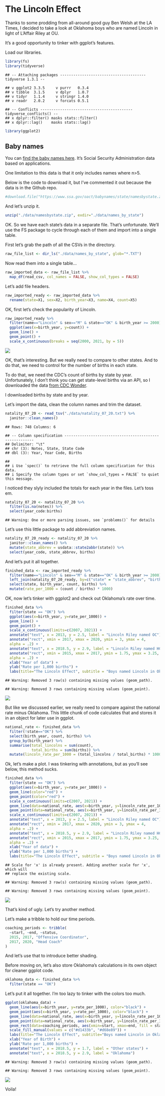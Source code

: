 The Lincoln Effect
================

Thanks to some prodding from all-around good guy Ben Welsh at the LA
Times, I decided to take a look at Oklahoma boys who are named Lincoln
in light of L’Affair Riley at OU.

It’s a good opportunity to tinker with ggplot’s features.

Load our libraries.

``` r
library(fs)
library(tidyverse)
```

    ## -- Attaching packages --------------------------------------- tidyverse 1.3.1 --

    ## v ggplot2 3.3.5     v purrr   0.3.4
    ## v tibble  3.1.5     v dplyr   1.0.7
    ## v tidyr   1.1.4     v stringr 1.4.0
    ## v readr   2.0.2     v forcats 0.5.1

    ## -- Conflicts ------------------------------------------ tidyverse_conflicts() --
    ## x dplyr::filter() masks stats::filter()
    ## x dplyr::lag()    masks stats::lag()

``` r
library(ggplot2)
```

## Baby names

You can [find the baby names
here](https://catalog.data.gov/dataset/baby-names-from-social-security-card-applications-state-and-district-of-columbia-data).
It’s Social Security Administration data based on applications.

One limitation to this data is that it only includes names where n>5.

Below is the code to download it, but I’ve commented it out because the
data is in the Github repo.

``` r
#download.file("https://www.ssa.gov/oact/babynames/state/namesbystate.zip", destfile="./data/namesbystate.zip")
```

And let’s unzip it.

``` r
unzip("./data/namesbystate.zip", exdir="./data/names_by_state")
```

OK. So we have each state’s data in a separate file. That’s unfortunate.
We’ll use the FS package to cycle through each of them and import into a
single table.

First let’s grab the path of all the CSVs in the directory.

``` r
raw_file_list <- dir_ls("./data/names_by_state", glob="*.TXT") 
```

Now read them into a single table…

``` r
raw_imported_data <- raw_file_list %>%
  map_df(read_csv, col_names = FALSE, show_col_types = FALSE)
```

Let’s add file headers.

``` r
raw_imported_ready <- raw_imported_data %>%
  rename(state=X1, sex=X2, birth_year=X3, name=X4, count=X5) 
```

OK, first let’s check the popularity of Lincoln.

``` r
raw_imported_ready %>%
  filter(name=="Lincoln" & sex=="M" & state=="OK" & birth_year >= 2000) %>%
  ggplot(aes(x=birth_year, y=count)) + 
  geom_line() +
  geom_point() + 
  scale_x_continuous(breaks = seq(2000, 2021, by = 5))
```

![](baby_names_files/figure-gfm/unnamed-chunk-7-1.png)<!-- -->

OK, that’s interesting. But we really need to compare to other states.
And to do that, we need to control for the number of births in each
state.

To do that, we need the CDC’s count of births by state by year.
Unfortunately, I don’t think you can get state-level births via an API,
so I downloaded the data [from CDC Wonder](https://wonder.cdc.gov/).

I downloaded births by state and by year.

Let’s import the data, clean the column names and trim the dataset.

``` r
natality_07_20 <- read_tsv("./data/natality_07_20.txt") %>%
  janitor::clean_names() 
```

    ## Rows: 748 Columns: 6

    ## -- Column specification --------------------------------------------------------
    ## Delimiter: "\t"
    ## chr (3): Notes, State, State Code
    ## dbl (3): Year, Year Code, Births

    ## 
    ## i Use `spec()` to retrieve the full column specification for this data.
    ## i Specify the column types or set `show_col_types = FALSE` to quiet this message.

I noticed they slyly included the totals for each year in the files.
Let’s toss em.

``` r
natality_07_20 <- natality_07_20 %>%
  filter(is.na(notes)) %>%
  select(year_code:births) 
```

    ## Warning: One or more parsing issues, see `problems()` for details

Let’s use this little package to add abbreviation names.

``` r
natality_07_20_ready <- natality_07_20 %>%
  janitor::clean_names() %>%
  mutate(state_abbrev = usdata::state2abbr(state)) %>%
  select(year_code, state_abbrev, births)
```

And let’s put it all together.

``` r
finished_data <- raw_imported_ready %>%
  filter(name=="Lincoln" & sex=="M" & state=="OK" & birth_year >= 2000) %>%
  left_join(natality_07_20_ready, by=c("state" = "state_abbrev", "birth_year" = "year_code")) %>%
  select(state, birth_year, count, births) %>%
  mutate(rate_per_1000 = (count / births) * 1000) 
```

OK, now let’s tinker with ggplot2 and check out Oklahoma’s rate over
time.

``` r
finished_data %>%
  filter(state == "OK") %>%
  ggplot(aes(x=birth_year, y=rate_per_1000)) +
  geom_line() + 
  geom_point() +
  scale_x_continuous(limits=c(2007, 2021)) +
  annotate("text", x = 2013, y = 2.5, label = "Lincoln Riley named OC") + 
  annotate("rect", xmin = 2017, xmax = 2020, ymin = 3, ymax = 4,
  alpha = .2) + 
  annotate("text", x = 2018.5, y = 2.9, label = "Lincoln Riley named HC") +
  annotate("rect", xmin = 2015, xmax = 2017, ymin = 1.75, ymax = 3.25,
  alpha = .2) +
  xlab("Year of data") +
  ylab("Rate per 1,000 births") +
  labs(title="The Lincoln Effect", subtitle = "Boys named Lincoln in Oklahoma", caption="Sources: CDC, Social Security Administration")
```

    ## Warning: Removed 3 row(s) containing missing values (geom_path).

    ## Warning: Removed 3 rows containing missing values (geom_point).

![](baby_names_files/figure-gfm/unnamed-chunk-12-1.png)<!-- -->

But like we discussed earlier, we really need to compare against the
national rate minus Oklahoma. This little chunk of code calculates that
and stores it in an object for later use in ggplot.

``` r
national_rate <- finished_data %>%
  filter(!state=="OK") %>%
  select(birth_year, count, births) %>%
  group_by(birth_year) %>%
  summarise(total_lincolns = sum(count),
            total_births = sum(births)) %>%
  mutate(lincoln_rate_per_1000 = (total_lincolns / total_births) * 1000)
```

Ok, let’s make a plot. I was tinkering with annotations, but as you’ll
see below, this method sucks.

``` r
finished_data %>%
  filter(state == "OK") %>%
  ggplot(aes(x=birth_year, y=rate_per_1000)) +
  geom_line(color="red") + 
  geom_point(color="red") +
  scale_x_continuous(limits=c(2007, 2021)) +
  geom_line(data=national_rate, aes(x=birth_year, y=lincoln_rate_per_1000)) +
  geom_point(data=national_rate, aes(x=birth_year, y=lincoln_rate_per_1000)) + 
  scale_x_continuous(limits=c(2007, 2021)) +
  annotate("text", x = 2013, y = 2.5, label = "Lincoln Riley named OC") +
  annotate("rect", xmin = 2017, xmax = 2020, ymin = 3, ymax = 4,
  alpha = .2) + 
  annotate("text", x = 2018.5, y = 2.9, label = "Lincoln Riley named HC") +
  annotate("rect", xmin = 2015, xmax = 2017, ymin = 1.75, ymax = 3.25,
  alpha = .2) +
  xlab("Year of data") +
  ylab("Rate per 1,000 births") +
  labs(title="The Lincoln Effect", subtitle = "Boys named Lincoln in Oklahoma", caption="Sources: CDC, Social Security Administration")
```

    ## Scale for 'x' is already present. Adding another scale for 'x', which will
    ## replace the existing scale.

    ## Warning: Removed 3 row(s) containing missing values (geom_path).

    ## Warning: Removed 3 rows containing missing values (geom_point).

![](baby_names_files/figure-gfm/unnamed-chunk-14-1.png)<!-- -->

That’s kind of ugly. Let’s try another method.

Let’s make a tribble to hold our time periods.

``` r
coaching_periods <- tribble(
  ~start, ~end, ~status,
  2015, 2017, "Offensive Coordinator",
  2017, 2020, "Head Coach"
)
```

And let’s use that to introduce better shading.

Before moving on, let’s also store Oklahoma’s calculations in its own
object for cleaner ggplot code.

``` r
oklahoma_data <- finished_data %>%
  filter(state == "OK")
```

Let’s put it all together. I’m too lazy to tinker with the colors too
much.

``` r
ggplot(oklahoma_data) + 
  geom_line(aes(x=birth_year, y=rate_per_1000), color="black") +
  geom_point(aes(x=birth_year, y=rate_per_1000), color="black") + 
  geom_line(data=national_rate, aes(x=birth_year, y=lincoln_rate_per_1000), colour = "grey50") + 
  geom_point(data=national_rate, aes(x=birth_year, y=lincoln_rate_per_1000), colour = "grey50") + 
  geom_rect(data=coaching_periods, aes(xmin=start, xmax=end, fill = status), ymin = -Inf, ymax = Inf, alpha = 0.2) +
  scale_fill_manual(values = c("#d1433b", "#d68e89")) +
  labs(title="The Lincoln Effect", subtitle="Boys named Lincoln in Oklahoma vs. USA", caption="Sources: CDC, SSA") +
  xlab("Year of Birth") +
  ylab("Rate per 1,000 births") +
  annotate("text", x = 2018.5, y = 1.7, label = "Other states") +
  annotate("text", x = 2018.5, y = 2.9, label = "Oklahoma") 
```

    ## Warning: Removed 3 row(s) containing missing values (geom_path).

    ## Warning: Removed 3 rows containing missing values (geom_point).

![](baby_names_files/figure-gfm/unnamed-chunk-17-1.png)<!-- -->

Voila!
